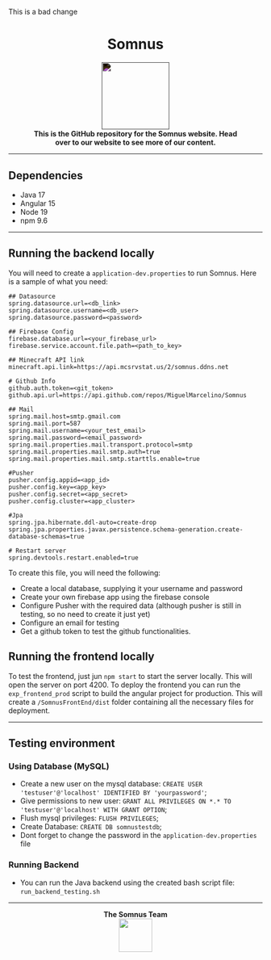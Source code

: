 This is a bad change

<div>
    <div align="center">
        <h1>Somnus</h1>
        <a href="https://somnus.ddns.net">
            <img src="https://drive.google.com/thumbnail?id=1qt9so1vEwYIKRboanCCEfbGqxpCz3n3p" style="filter: invert(1); height: 100pt;">
        </a>
        <h4 style="width: 80%; margin: 0 auto">This is the GitHub repository for the Somnus website. Head over to our website to see more of our content.</h4>
    </div>
</div>

<hr>

## Dependencies
- Java 17
- Angular 15
- Node 19
- npm 9.6

<hr>

## Running the backend locally
You will need to create a `application-dev.properties` to run Somnus. Here is a sample of what you need:
```
## Datasource
spring.datasource.url=<db_link>
spring.datasource.username=<db_user>
spring.datasource.password=<password>

## Firebase Config
firebase.database.url=<your_firebase_url>
firebase.service.account.file.path=<path_to_key>

## Minecraft API link
minecraft.api.link=https://api.mcsrvstat.us/2/somnus.ddns.net

# Github Info
github.auth.token=<git_token>
github.api.url=https://api.github.com/repos/MiguelMarcelino/Somnus

## Mail
spring.mail.host=smtp.gmail.com
spring.mail.port=587
spring.mail.username=<your_test_email>
spring.mail.password=<email_password>
spring.mail.properties.mail.transport.protocol=smtp
spring.mail.properties.mail.smtp.auth=true
spring.mail.properties.mail.smtp.starttls.enable=true

#Pusher
pusher.config.appid=<app_id>
pusher.config.key=<app_key>
pusher.config.secret=<app_secret>
pusher.config.cluster=<app_cluster>

#Jpa
spring.jpa.hibernate.ddl-auto=create-drop
spring.jpa.properties.javax.persistence.schema-generation.create-database-schemas=true

# Restart server
spring.devtools.restart.enabled=true
```

To create this file, you will need the following:
- Create a local database, supplying it your username and password
- Create your own firebase app using the firebase console
- Configure Pusher with the required data (although pusher is still in testing, so no need to create it just yet)
- Configure an email for testing
- Get a github token to test the github functionalities. 


## Running the frontend locally
To test the frontend, just jun `npm start` to start the server locally. This will open the server on port 4200.
To deploy the frontend you can run the 
`exp_frontend_prod` script to build the angular project for production. This will
create a `/SomnusFrontEnd/dist` folder containing all the necessary files for deployment. 

<hr>

## Testing environment

### Using Database (MySQL)
- Create a new user on the mysql database: `CREATE USER 'testuser'@'localhost' IDENTIFIED BY 'yourpassword'`;
- Give permissions to new user: `GRANT ALL PRIVILEGES ON *.* TO 'testuser'@'localhost' WITH GRANT OPTION`;
- Flush mysql privileges: `FLUSH PRIVILEGES`;
- Create Database: `CREATE DB somnustestdb`;
- Dont forget to change the password in the `application-dev.properties` file

### Running Backend
- You can run the Java backend using the created bash script file: `run_backend_testing.sh`


<div align="center">
    <hr>
    <h4 style="width: 80%; margin: 0 auto">The Somnus Team</h4>
    <a href="https://somnus.ddns.net/team" target="_blank">
        <img src="https://img.icons8.com/material-sharp/96/ffffff/user-group-man-woman.png" style="height: 50pt"/>
    </a> 
</div>

